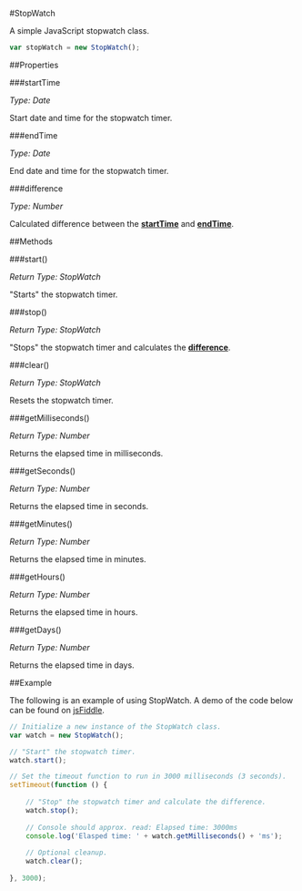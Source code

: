 #StopWatch

A simple JavaScript stopwatch class.

```javascript
var stopWatch = new StopWatch();
```

##Properties

###startTime

_Type: Date_

Start date and time for the stopwatch timer.


###endTime

_Type: Date_

End date and time for the stopwatch timer.


###difference

_Type: Number_

Calculated difference between the __[startTime](#startTime)__ and __[endTime](#endTime)__.


##Methods

###start()

_Return Type: StopWatch_

"Starts" the stopwatch timer.


###stop()

_Return Type: StopWatch_

"Stops" the stopwatch timer and calculates the __[difference](#difference)__.


###clear()

_Return Type: StopWatch_

Resets the stopwatch timer.



###getMilliseconds()

_Return Type: Number_

Returns the elapsed time in milliseconds.


###getSeconds()

_Return Type: Number_

Returns the elapsed time in seconds.


###getMinutes()

_Return Type: Number_

Returns the elapsed time in minutes.


###getHours()

_Return Type: Number_

Returns the elapsed time in hours.


###getDays()

_Return Type: Number_

Returns the elapsed time in days.


##Example

The following is an example of using StopWatch. A demo of the code below can be found on
[jsFiddle](http://jsfiddle.net/decoy31/qNaV3/).

```javascript
// Initialize a new instance of the StopWatch class.
var watch = new StopWatch();

// "Start" the stopwatch timer.
watch.start();

// Set the timeout function to run in 3000 milliseconds (3 seconds).
setTimeout(function () {
    
    // "Stop" the stopwatch timer and calculate the difference.
    watch.stop();
    
    // Console should approx. read: Elapsed time: 3000ms
    console.log('Elasped time: ' + watch.getMilliseconds() + 'ms');
    
    // Optional cleanup.
    watch.clear();
    
}, 3000);
```

